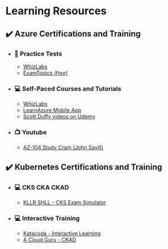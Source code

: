 # Learning Resources

## ✔️ Azure Certifications and Training

- ### :memo: Practice Tests
    - [WhizLabs](https://www.whizlabs.com/)
    - [ExamTopics *(free)*](https://www.examtopics.com/exams/)

- ### :computer: Self-Paced Courses and Tutorials
    - [WhizLabs](https://www.whizlabs.com/)
    - [LearnAzure Mobile App](https://learnazure.app/)
    - [Scott Duffy videos on Udemy](https://www.udemy.com/course/70533-azure)

- ### :tv: Youtube
    - [AZ-104 Study Cram (John Savill)](https://youtu.be/VOod_VNgdJk)


## ✔️ Kubernetes Certifications and Training

- ### :computer: CKS CKA CKAD
    - [KLLR SHLL - CKS Exam Simulator](https://killer.sh/)

- ### :computer: Interactive Training
    - [Katacoda - Interactive Learning](https://katacoda.com/)
    - [A Cloud Guru - CKAD](https://acloudguru.com/course/certified-kubernetes-application-developer-ckad)